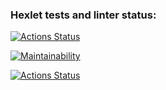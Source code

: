### Hexlet tests and linter status:

[![Actions Status](https://github.com/Data-Wan/java-project-lvl1/workflows/hexlet-check/badge.svg)](https://github.com/Data-Wan/java-project-lvl1/actions)

[![Maintainability](https://api.codeclimate.com/v1/badges/87fed9cae053eba834fb/maintainability)](https://codeclimate.com/github/Data-Wan/java-project-lvl1/maintainability)

[![Actions Status](https://github.com/Data-Wan/java-project-lvl1/workflows/.github/workflows/linter-check.yml/badge.svg)](https://github.com/Data-Wan/java-project-lvl1/actions)


